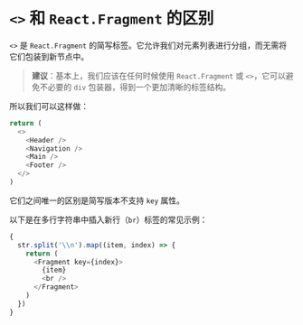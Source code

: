 # `<>` 和 `React.Fragment` 的区别

`<>` 是 `React.Fragment` 的简写标签。它允许我们对元素列表进行分组，而无需将它们包装到新节点中。

> **建议**：基本上，我们应该在任何时候使用 `React.Fragment` 或 `<>`，它可以避免不必要的 `div` 包装器，得到一个更加清晰的标签结构。

所以我们可以这样做：

```js
return (
  <>
    <Header />
    <Navigation />
    <Main />
    <Footer />
  </>
)
```

它们之间唯一的区别是简写版本不支持 `key` 属性。

以下是在多行字符串中插入新行（`br`）标签的常见示例：

```js
{
  str.split('\\n').map((item, index) => {
    return (
      <Fragment key={index}>
        {item}
        <br />
      </Fragment>
    )
  })
}
```
